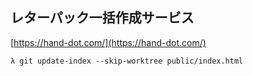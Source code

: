 ## レターパック一括作成サービス
[https://hand-dot.com/](https://hand-dot.com/)

``λ git update-index --skip-worktree public/index.html``
